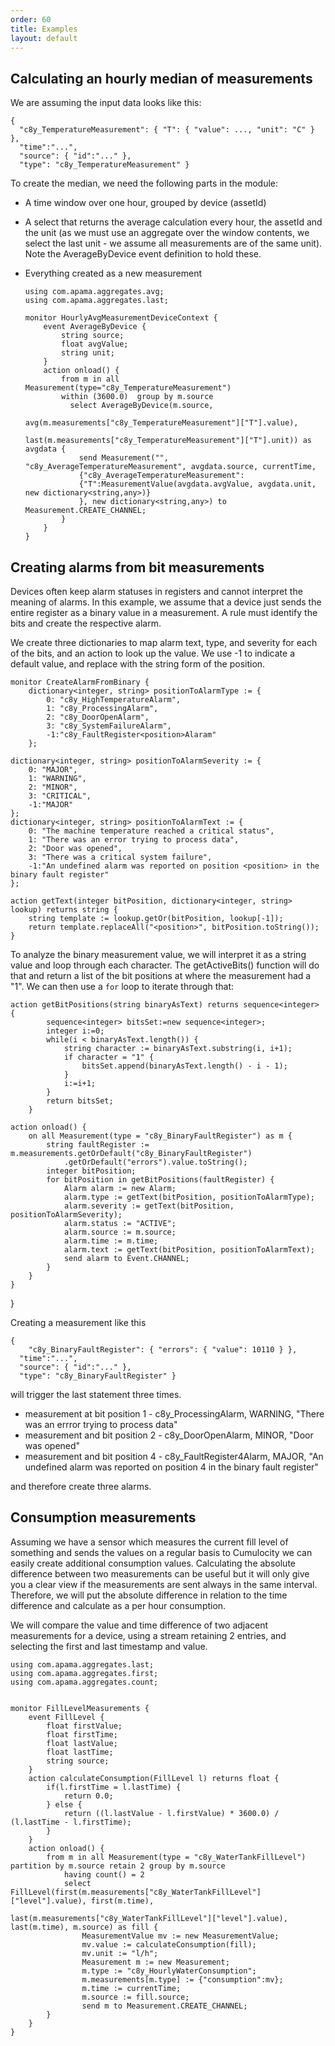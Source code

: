 ```yaml
---
order: 60
title: Examples
layout: default
---
```


## Calculating an hourly median of measurements

We are assuming the input data looks like this:

    {
      "c8y_TemperatureMeasurement": { "T": { "value": ..., "unit": "C" } },
      "time":"...",
      "source": { "id":"..." },
      "type": "c8y_TemperatureMeasurement" }

To create the median, we need the following parts in the module:

*   A time window over one hour, grouped by device (assetId)
*   A select that returns the average calculation every hour, the assetId and the unit (as we must use an aggregate over the window contents, we select the last unit - we assume all measurements are of the same unit). Note the AverageByDevice event definition to hold these.
*   Everything created as a new measurement
		
		using com.apama.aggregates.avg;
		using com.apama.aggregates.last;
		
		monitor HourlyAvgMeasurementDeviceContext {
			event AverageByDevice {
				string source;
				float avgValue;
				string unit;
			}
			action onload() {
				from m in all Measurement(type="c8y_TemperatureMeasurement")
				within (3600.0)  group by m.source
				  select AverageByDevice(m.source,
				                         avg(m.measurements["c8y_TemperatureMeasurement"]["T"].value),
				                         last(m.measurements["c8y_TemperatureMeasurement"]["T"].unit)) as avgdata {
					send Measurement("", "c8y_AverageTemperatureMeasurement", avgdata.source, currentTime,
					{"c8y_AverageTemperatureMeasurement":
					{"T":MeasurementValue(avgdata.avgValue, avgdata.unit, new dictionary<string,any>)}
					}, new dictionary<string,any>) to Measurement.CREATE_CHANNEL;
				}
			}
		}

## Creating alarms from bit measurements

Devices often keep alarm statuses in registers and cannot interpret the meaning of alarms. In this example, we assume that a device just sends the entire register as a binary value in a measurement. A rule must identify the bits and create the respective alarm.

We create three dictionaries to map alarm text, type, and severity for each of the bits, and an action to look up the value. We use -1 to indicate a default value, and replace <position> with the string form of the position.

	monitor CreateAlarmFromBinary {
		dictionary<integer, string> positionToAlarmType := {
			0: "c8y_HighTemperatureAlarm",
			1: "c8y_ProcessingAlarm",
			2: "c8y_DoorOpenAlarm",
			3: "c8y_SystemFailureAlarm",
			-1:"c8y_FaultRegister<position>Alaram"
		};
	
	dictionary<integer, string> positionToAlarmSeverity := {
		0: "MAJOR",
		1: "WARNING",
		2: "MINOR",
		3: "CRITICAL",
		-1:"MAJOR"
	};
	dictionary<integer, string> positionToAlarmText := {
		0: "The machine temperature reached a critical status",
		1: "There was an error trying to process data",
		2: "Door was opened",
		3: "There was a critical system failure",
		-1:"An undefined alarm was reported on position <position> in the binary fault register"
	};

	action getText(integer bitPosition, dictionary<integer, string> lookup) returns string {
		string template := lookup.getOr(bitPosition, lookup[-1]);
		return template.replaceAll("<position>", bitPosition.toString());
	}

To analyze the binary measurement value, we will interpret it as a string value and loop through each character. The getActiveBits() function will do that and return a list of the bit positions at where the measurement had a "1". We can then use a `for` loop to iterate through that:

	action getBitPositions(string binaryAsText) returns sequence<integer> {
			sequence<integer> bitsSet:=new sequence<integer>;
			integer i:=0;
			while(i < binaryAsText.length()) {
				string character := binaryAsText.substring(i, i+1);
				if character = "1" {
					bitsSet.append(binaryAsText.length() - i - 1);
				}
				i:=i+1;
			}
			return bitsSet;
		}
	
	action onload() {
		on all Measurement(type = "c8y_BinaryFaultRegister") as m {
			string faultRegister := m.measurements.getOrDefault("c8y_BinaryFaultRegister")
				.getOrDefault("errors").value.toString();
			integer bitPosition;
			for bitPosition in getBitPositions(faultRegister) {
				Alarm alarm := new Alarm;
				alarm.type := getText(bitPosition, positionToAlarmType);
				alarm.severity := getText(bitPosition, positionToAlarmSeverity);
				alarm.status := "ACTIVE";
				alarm.source := m.source;
				alarm.time := m.time;
				alarm.text := getText(bitPosition, positionToAlarmText);
				send alarm to Event.CHANNEL;
			}
		}
	}
}

Creating a measurement like this

    {
        "c8y_BinaryFaultRegister": { "errors": { "value": 10110 } },
      "time":"...",
      "source": { "id":"..." },
      "type": "c8y_BinaryFaultRegister" }

will trigger the last statement three times.

*   measurement at bit position 1 - c8y_ProcessingAlarm, WARNING, "There was an errror trying to process data"
*   measurement and bit position 2 - c8y_DoorOpenAlarm, MINOR, "Door was opened"
*   measurement and bit position 4 - c8y_FaultRegister4Alarm, MAJOR, "An undefined alarm was reported on position 4 in the binary fault register"

and therefore create three alarms.

## Consumption measurements

Assuming we have a sensor which measures the current fill level of something and sends the values on a regular basis to Cumulocity we can easily create additional consumption values. Calculating the absolute difference between two measurements can be useful but it will only give you a clear view if the measurements are sent always in the same interval. Therefore, we will put the absolute difference in relation to the time difference and calculate as a per hour consumption.

We will compare the value and time difference of two adjacent measurements for a device, using a stream retaining 2 entries, and selecting the first and last timestamp and value.
	
	using com.apama.aggregates.last;
	using com.apama.aggregates.first;
	using com.apama.aggregates.count;
	
	
	monitor FillLevelMeasurements {
	    event FillLevel {
	        float firstValue;
	        float firstTime;
	        float lastValue;
	        float lastTime;
	        string source;
	    }
	    action calculateConsumption(FillLevel l) returns float {
	        if(l.firstTime = l.lastTime) {
	            return 0.0;
	        } else {
	            return ((l.lastValue - l.firstValue) * 3600.0) / (l.lastTime - l.firstTime);
	        }
	    }
	    action onload() {
	        from m in all Measurement(type = "c8y_WaterTankFillLevel") partition by m.source retain 2 group by m.source
	            having count() = 2
	            select FillLevel(first(m.measurements["c8y_WaterTankFillLevel"]["level"].value), first(m.time),
	                             last(m.measurements["c8y_WaterTankFillLevel"]["level"].value), last(m.time), m.source) as fill {
	                MeasurementValue mv := new MeasurementValue;
	                mv.value := calculateConsumption(fill);
	                mv.unit := "l/h";
	                Measurement m := new Measurement;
	                m.type := "c8y_HourlyWaterConsumption";
	                m.measurements[m.type] := {"consumption":mv};
	                m.time := currentTime;
	                m.source := fill.source;
	                send m to Measurement.CREATE_CHANNEL;
	        }
	    }
	}